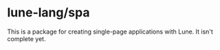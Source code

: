 # lune-lang/spa
This is a package for creating single-page applications with Lune. It isn't complete yet.
